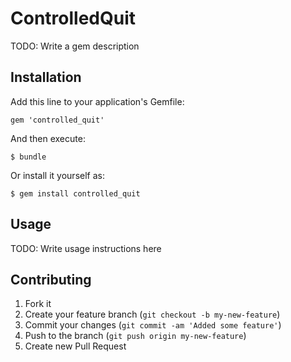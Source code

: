 # ControlledQuit

TODO: Write a gem description

## Installation

Add this line to your application's Gemfile:

    gem 'controlled_quit'

And then execute:

    $ bundle

Or install it yourself as:

    $ gem install controlled_quit

## Usage

TODO: Write usage instructions here

## Contributing

1. Fork it
2. Create your feature branch (`git checkout -b my-new-feature`)
3. Commit your changes (`git commit -am 'Added some feature'`)
4. Push to the branch (`git push origin my-new-feature`)
5. Create new Pull Request
